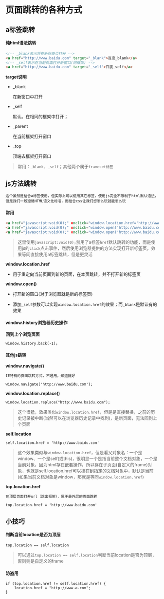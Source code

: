 <!--
 * @Description: 页面跳转技巧
 * @Date: 2019-10-22 10:10:16
 * @LastEditors: phoebus
 * @LastEditTime: 2019-10-22 11:10:57
 -->
# 页面跳转的各种方式

## a标签跳转

#### 纯html语法跳转

``` HTML
<!-- _blank表示将在新标签页打开 -->
<a href="http://www.baidu.com" target="_blank">百度_blank</a>
<!-- _self表示在当前页面打开新窗口(同框架) -->
<a href="http://www.baidu.com" target="_self">百度_self</a>
```

**target说明**

* _blank

	在新窗口中打开

* _self

	默认。在相同的框架中打开；

* _parent

	在当前框架打开窗口

* _top

	顶端去框架打开窗口

> 常用：`_blank`、`_self`；其他两个属于`frameset标签`

## js方法跳转

	这个虽然是结合a标签使用，但实际上可以使用其它标签，使用js完全不限制于html默认语法，但是我们一般遵循HTML语义化标准，而结合css让我们想怎么玩就能怎么玩

#### 常用

``` HTML
<a href="javascript:void(0);" οnclick="window.location.href='http://www.baidu.com'" target="_blank">百度1_click</a>
<a href="javascript:void(0);" οnclick="window.open('http://www.baidu.com','_self');" target="_blank">百度_self_click</a>
<a href="javascript:void(0);" οnclick="window.open('http://www.baidu.com','_blank');" target="_blank">百度_blank_click</a>
```

> 这里使用`javascript:void(0);`禁用了a标签`href`默认跳转的功能，而是使用js的`click`点击事件，然后使用浏览器提供的方法实现打开新标签页，效果等同直接使用a标签跳转，但是更灵活

**window.location.href**

* 用于重定向当前页面到新的页面，在本页跳转，并不打开新的标签页

**window.open()**

* 打开新的窗口(对于浏览器就是新的标签页)

* 添加`_self`参数可以实现`window.location.href`的效果；而`_blank`是默认有的效果

#### window.history浏览器历史操作

**回到上个浏览页面**

``` JS
window.history.back(-1);
```

#### 其他js跳转

**window.navigate()**

	IE特有的页面跳转方式，不通用，知道就好

``` JS
window.navigate('http://www.baidu.com');
```

**window.location.replace()**

``` JS
window.location.replace("http://www.baidu.com");
```

> 这个很猛，效果类似`window.location.href`，但是是直接替换，之前的历史记录被中断(当然可以在浏览器历史记录中找到)，是新页面，无法回到上个页面

**self.location**

``` JS
self.location.href = 'http://www.baidu.com'
```

> 这个效果类似与`window.location.href`，但是看父对象名：一个是window、一个是self(或this)，很明显一个是指当前整个文档对象，一个是当前对象，因为html存在嵌套操作，所以存在子页面(自定义的frame)对象，也就是self.location.href可以挂在到指定的文档对象中，默认是当前(如果当前文档对象是window，那就是等同`window.location.href`)

**top.location.href**

	在顶层页面打开url（跳出框架），属于最外层的页面跳转

``` JS
top.location.href = 'http://www.baidu.com'
```

## 小技巧

#### 判断当前location是否为顶层

``` JS
top.location == self.location
```


> 可以通过`top.location == self.location`判断当前location是否为顶层，否则则是自定义的frame

#### 防盗用

``` JS
if (top.location.href != self.location.href) {
    location.href = "http://www.a.com";
}
```
